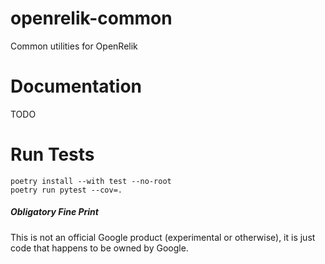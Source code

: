 # openrelik-common
Common utilities for OpenRelik 

# Documentation
TODO

# Run Tests
```
poetry install --with test --no-root
poetry run pytest --cov=.
```

##### Obligatory Fine Print
This is not an official Google product (experimental or otherwise), it is just code that happens to be owned by Google.
